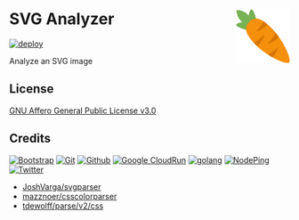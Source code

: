 # SVG Analyzer [<img alt="Logo for SVGan" src="cmd/server/static/favicon.svg" height="96" align="right"/>](https://svgan.fileformat.info/)

[![deploy](https://github.com/FileFormatInfo/svgan/actions/workflows/gcr-deploy.yaml/badge.svg)](https://github.com/FileFormatInfo/svgan/actions/workflows/gcr-deploy.yaml)

Analyze an SVG image

## License

[GNU Affero General Public License v3.0](LICENSE.txt)

## Credits

[![Bootstrap](https://www.vectorlogo.zone/logos/getbootstrap/getbootstrap-ar21.svg)](https://getbootstrap.com/ "HTML/CSS Framework")
[![Git](https://www.vectorlogo.zone/logos/git-scm/git-scm-ar21.svg)](https://git-scm.com/ "Version control")
[![Github](https://www.vectorlogo.zone/logos/github/github-ar21.svg)](https://github.com/ "Code hosting")
[![Google CloudRun](https://www.vectorlogo.zone/logos/google_cloud_run/google_cloud_run-ar21.svg)](https://cloud.google.com/run/ "Hosting")
[![golang](https://www.vectorlogo.zone/logos/golang/golang-ar21.svg)](https://golang.org/ "Programming language")
[![NodePing](https://www.vectorlogo.zone/logos/nodeping/nodeping-ar21.svg)](https://nodeping.com?rid=201109281250J5K3P "Uptime monitoring")
[![Twitter](https://www.vectorlogo.zone/logos/twitter/twitter-ar21.svg)](https://github.com/twitter/twemoji/blob/gh-pages/v/14.0.2/svg/1f955.svg "Logo")

* [JoshVarga/svgparser](https://github.com/JoshVarga/svgparser)
* [mazznoer/csscolorparser](https://github.com/mazznoer/csscolorparser)
* [tdewolff/parse/v2/css](https://github.com/tdewolff/parse/v2/css)
